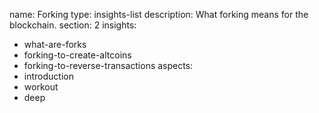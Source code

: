 name: Forking
type: insights-list
description: What forking means for the blockchain.
section: 2
insights:
  - what-are-forks
  - forking-to-create-altcoins
  - forking-to-reverse-transactions
aspects:
  - introduction
  - workout
  - deep
